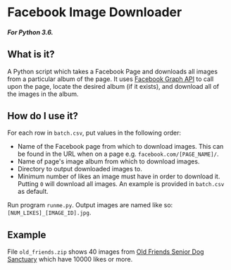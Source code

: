 # Facebook Image Downloader

##### *For Python 3.6.*

## What is it?
A Python script which takes a Facebook Page and downloads all images from a particular album of the page. It uses [Facebook Graph API](https://developers.facebook.com/docs/graph-api) to call upon the page, locate the desired album (if it exists), and download all of the images in the album.

## How do I use it?
For each row in `batch.csv`, put values in the following order:
- Name of the Facebook page from which to download images. This can be found in the URL when on a page e.g. `facebook.com/[PAGE_NAME]/`.
- Name of page's image album from which to download images.
- Directory to output downloaded images to.
- Minimum number of likes an image must have in order to download it. Putting `0` will download all images.
An example is provided in `batch.csv` as default.

Run program `runme.py`. Output images are named like so: `[NUM_LIKES]_[IMAGE_ID].jpg`.

## Example
File `old_friends.zip` shows 40 images from [Old Friends Senior Dog Sanctuary](https://www.facebook.com/pg/OldFriendsSeniorDogSanctuary/) which have 10000 likes or more.
